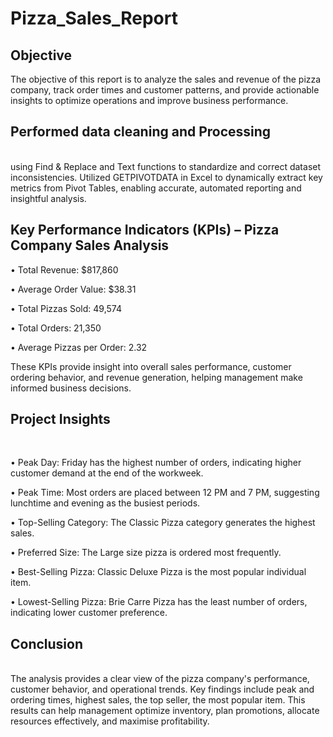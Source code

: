 # Pizza_Sales_Report
## Objective
The objective of this report is to analyze the sales and revenue of the pizza company, track order times and customer patterns, and provide actionable insights to optimize operations and improve business performance.

## Performed data cleaning and Processing 
<br>
using Find & Replace and Text functions to standardize and correct dataset inconsistencies. Utilized GETPIVOTDATA in Excel to dynamically extract key metrics from Pivot Tables, enabling accurate, automated reporting and insightful analysis.


## Key Performance Indicators (KPIs) – Pizza Company Sales Analysis

•	Total Revenue: $817,860
<br>

•	Average Order Value: $38.31
<br>

•	Total Pizzas Sold: 49,574
<br>

•	Total Orders: 21,350
<br>

•	Average Pizzas per Order: 2.32

These KPIs provide insight into overall sales performance, customer ordering behavior, and revenue generation, helping management make informed business decisions.
<br>

## Project Insights
<br>

•	Peak Day: Friday has the highest number of orders, indicating higher customer demand at the end of the workweek.
<br>

•	Peak Time: Most orders are placed between 12 PM and 7 PM, suggesting lunchtime and evening as the busiest periods.
<br>

•	Top-Selling Category: The Classic Pizza category generates the highest sales.
<br>

•	Preferred Size: The Large size pizza is ordered most frequently.
<br>

•	Best-Selling Pizza: Classic Deluxe Pizza is the most popular individual item.
<br>

•	Lowest-Selling Pizza: Brie Carre Pizza has the least number of orders, indicating lower customer preference.

## Conclusion 
<br>
The analysis provides a clear view of the pizza company's performance, customer behavior, and operational trends. Key findings include peak and ordering times, highest sales, the top seller, the most popular item. This results can help management optimize inventory, plan promotions, allocate resources effectively, and maximise profitability.













